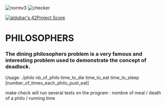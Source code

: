 ![normv3](https://github.com/busshi/philosophers/actions/workflows/norm.yml/badge.svg) ![checker](https://github.com/busshi/philosophers/actions/workflows/checker.yml/badge.svg)

[![aldubar's 42Project Score](https://badge42.herokuapp.com/api/project/aldubar/philosophers)](https://github.com/JaeSeoKim/badge42)


# PHILOSOPHERS

### The dining philosophers problem is a very famous and interesting problem used to demonstrate the concept of deadlock.




Usage:
./philo nb_of_philo time_to_die time_to_eat time_to_sleep [number_of_times_each_philo_pust_eat]


make check will run several tests on the program : nombre of meal / death of a philo / running time
